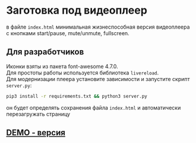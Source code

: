 # Заготовка под видеоплеер
в файле `index.html` минимальная жизнеспособная версия видеоплеера с кнопками start/pause, mute/unmute, fullscreen.

## Для разработчиков
Иконки взяты из пакета font-awesome 4.7.0.  
Для простоты работы используется библиотека `livereload`.  
Для модернизации плеера установите зависимости и запустите скрипт `server.py`:
```sh
pip3 install -r requirements.txt && python3 server.py
```
он будет определять сохранения файла `index.html` и автоматически перезагружать страницу

## [DEMO - версия](https://ilyashirko.github.io/video_player/)